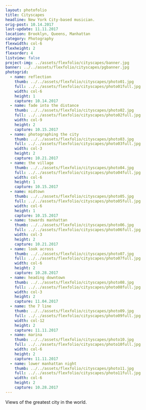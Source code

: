 ```yaml
---
layout: photofolio
title: Cityscapes
headline: New York City-based musician.
orig-post: 10.14.2017
last-update: 11.11.2017
location: Brooklyn, Queens, Manhattan
category: Photography
flexwidth: col-6
flexheight: 2
flexorder: 4
listview: false
project-img: ../assets/flexfolio/cityscapes/banner.jpg
banner: ../../assets/flexfolio/cityscapes/pgbanner.jpg
photogrid:
  - name: reflection
    thumb: ../../assets/flexfolio/cityscapes/photo01.jpg
    full: ../../assets/flexfolio/cityscapes/photo01full.jpg
    width: col-6
    height: 1
    capture: 10.14.2017
  - name: fade into the distance
    thumb: ../../assets/flexfolio/cityscapes/photo02.jpg
    full: ../../assets/flexfolio/cityscapes/photo02full.jpg
    width: col-9
    height: 2
    capture: 10.15.2017
  - name: photographing the city
    thumb: ../../assets/flexfolio/cityscapes/photo03.jpg
    full: ../../assets/flexfolio/cityscapes/photo03full.jpg
    width: col-3
    height: 2
    capture: 10.21.2017
  - name: the village
    thumb: ../../assets/flexfolio/cityscapes/photo04.jpg
    full: ../../assets/flexfolio/cityscapes/photo04full.jpg
    width: col-6
    height: 1
    capture: 10.15.2017
  - name: midtown
    thumb: ../../assets/flexfolio/cityscapes/photo05.jpg
    full: ../../assets/flexfolio/cityscapes/photo05full.jpg
    width: col-6
    height: 1
    capture: 10.15.2017
  - name: towards manhattan
    thumb: ../../assets/flexfolio/cityscapes/photo06.jpg
    full: ../../assets/flexfolio/cityscapes/photo06full.jpg
    width: col-3
    height: 2
    capture: 10.21.2017
  - name: look across
    thumb: ../../assets/flexfolio/cityscapes/photo07.jpg
    full: ../../assets/flexfolio/cityscapes/photo07full.jpg
    width: col-6
    height: 2
    capture: 10.28.2017
  - name: heading downtown
    thumb: ../../assets/flexfolio/cityscapes/photo08.jpg
    full: ../../assets/flexfolio/cityscapes/photo08full.jpg
    width: col-3
    height: 2
    capture: 11.04.2017
  - name: the 7 line
    thumb: ../../assets/flexfolio/cityscapes/photo09.jpg
    full: ../../assets/flexfolio/cityscapes/photo09full.jpg
    width: col-12
    height: 2
    capture: 11.11.2017
  - name: marina
    thumb: ../../assets/flexfolio/cityscapes/photo10.jpg
    full: ../../assets/flexfolio/cityscapes/photo10full.jpg
    width: col-6
    height: 2
    capture: 11.11.2017
  - name: lower manhattan night
    thumb: ../../assets/flexfolio/cityscapes/photo11.jpg
    full: ../../assets/flexfolio/cityscapes/photo11full.jpg
    width: col-6
    height: 2
    capture: 10.28.2017
---
```


Views of the greatest city in the world.
